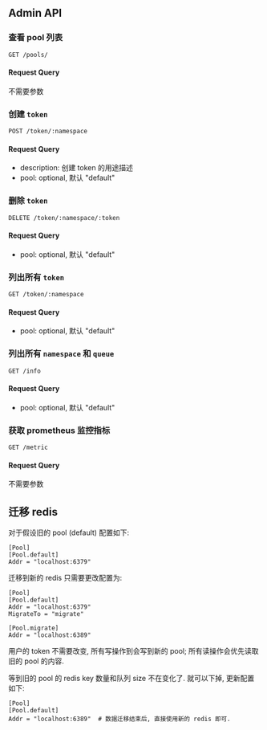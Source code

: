 ## Admin API

### 查看 pool 列表

```
GET /pools/
```

#### Request Query

不需要参数

### 创建 `token`

```
POST /token/:namespace
```

#### Request Query

- description: 创建 token 的用途描述
- pool: optional, 默认 "default"


### 删除 `token`

```
DELETE /token/:namespace/:token
```

#### Request Query
- pool: optional, 默认 "default"


### 列出所有 `token`

```
GET /token/:namespace
```

#### Request Query
- pool: optional, 默认 "default"

### 列出所有 `namespace` 和 `queue`

```
GET /info
```

#### Request Query
- pool: optional, 默认 "default"

### 获取 prometheus 监控指标 

```
GET /metric
```

#### Request Query

不需要参数

## 迁移 redis

对于假设旧的 pool (default) 配置如下:

```
[Pool]
[Pool.default]
Addr = "localhost:6379"
```

迁移到新的 redis 只需要更改配置为:

```
[Pool]
[Pool.default]
Addr = "localhost:6379"
MigrateTo = "migrate"

[Pool.migrate]
Addr = "localhost:6389"
```

用户的 token 不需要改变, 所有写操作到会写到新的 pool; 所有读操作会优先读取旧的 pool 的内容.

等到旧的 pool 的 redis key 数量和队列 size 不在变化了. 就可以下掉, 更新配置如下:

```
[Pool]
[Pool.default]
Addr = "localhost:6389"  # 数据迁移结束后, 直接使用新的 redis 即可.
```
